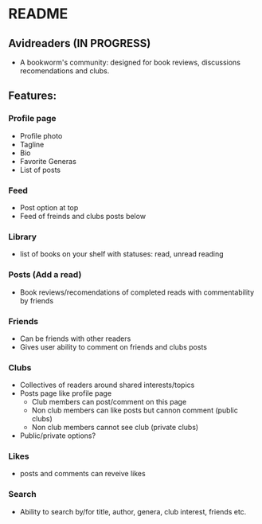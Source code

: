 # README

## Avidreaders (IN PROGRESS)

- A bookworm's community: designed for book reviews, discussions recomendations 
  and clubs.

## Features:

### Profile page
- Profile photo
- Tagline
- Bio
- Favorite Generas
- List of posts

### Feed
- Post option at top
- Feed of freinds and clubs posts below

### Library
- list of books on your shelf with statuses: read, unread reading

### Posts (Add a read)
- Book reviews/recomendations of completed reads with commentability by friends

### Friends
- Can be friends with other readers
- Gives user ability to comment on friends and clubs posts

### Clubs
- Collectives of readers around shared interests/topics
- Posts page like profile page
    - Club members can post/comment on this page
    - Non club members can like posts but cannon comment (public clubs)
    - Non club members cannot see club (private clubs)
- Public/private options?

### Likes
- posts and comments can reveive likes

### Search
- Ability to search by/for title, author, genera, club interest, friends etc.
